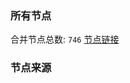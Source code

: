 ### 所有节点
合并节点总数: `746`
[节点链接](https://raw.githubusercontent.com/rzhy1/11/master/sub/sub_merge_base64.txt)

### 节点来源